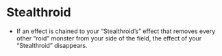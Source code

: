 # Stealthroid

*   If an effect is chained to your “Stealthroid’s” effect that removes every other “roid” monster from your side of the field, the effect of your “Stealthroid” disappears.
